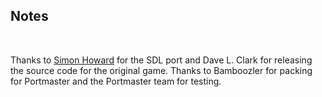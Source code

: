 ## Notes
<br/>

Thanks to [Simon Howard](https://github.com/fragglet/sdl-sopwith) for the SDL port and Dave L. Clark for releasing the source code for the original game. Thanks to Bamboozler for packing for Portmaster and the Portmaster team for testing.
<br/>

